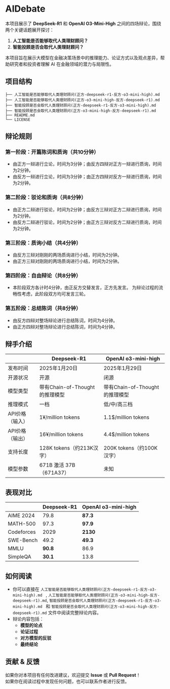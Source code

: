 # AIDebate

本项目展示了 **DeepSeek-R1** 和 **OpenAI O3-Mini-High** 之间的四场辩论，围绕两个关键话题展开探讨：

1. **人工智能是否能够取代人类理财顾问？**
2. **智能投顾是否会取代人类理财顾问？**

本项目旨在展示大模型在金融决策场景中的推理能力、论证方式以及观点差异，帮助研究者和投资者理解 AI 在金融领域的潜力与局限性。

## 项目结构

    ├── 人工智能是否能够取代人类理财顾问(正方-deepseek-r1-反方-o3-mini-high).md 
    ├── 人工智能是否能够取代人类理财顾问(正方-o3-mini-high-反方-deepseek-r1).md
    ├── 智能投顾是否会取代人类理财顾问(正方-deepseek-r1-反方-o3-mini-high).md 
    ├── 智能投顾是否会取代人类理财顾问(正方-o3-mini-high-反方-deepseek-r1).md
    ├── README.md
    └── LICENSE

## 辩论规则

### 第一阶段：开篇陈词和质询（共10分钟）
- 由正方一辩进行立论，时间为3分钟；由反方四辩对正方一辩进行质询，时间为2分钟。
- 由反方一辩进行立论，时间为3分钟；由正方四辩对反方一辩进行质询，时间为2分钟。

### 第二阶段：驳论和质询（共8分钟）
- 由正方二辩进行驳论，时间为2分钟；由反方三辩对正方二辩进行质询，时间为2分钟。
- 由反方二辩进行驳论，时间为2分钟；由正方三辩对反方二辩进行质询，时间为2分钟。

### 第三阶段：质询小结（共4分钟）
- 由反方三辩对刚刚的两场质询进行小结，时间为2分钟。
- 由正方三辩对刚刚的两场质询进行小结，时间为2分钟。

### 第四阶段：自由辩论（共8分钟）
- 本阶段双方各计时4分钟，由正反方交替发言，正方先发言。
为辩论过程的流畅性考虑，此阶段双方均可发言三轮。

### 第五阶段：总结陈词（共8分钟）
- 由反方四辩对整场辩论进行总结陈词，时间为4分钟。
- 由正方四辩对整场辩论进行总结陈词，时间为4分钟。

## 辩手介绍
|                | Deepseek-R1 | OpenAI o3-mini-high | 
| ---------------| ----        | -------             |
| 发布时间        | 2025年1月20日| 2025年1月29日| 
| 开源状况        | 开源| 闭源| 
| 模型类型        | 带有Chain-of-Thought的推理模型| 带有Chain-of-Thought的推理模型| 
| 推理模式        | 一档| 低/中/高三档| 
| API价格（输入） | 1¥/million tokens| 1.1\$/million tokens| 
| API价格（输出） | 16¥/million tokens| 4.4\$/million tokens| 
| 支持长度        | 128K tokens（约213K汉字）| 200K tokens（约100K汉字）| 
| 模型参数        | 671B 激活 37B（671A37）| 未知| 

## 表现对比
|            | Deepseek-R1 | OpenAI o3-mini-high | 
| -----------| ----        | -------             |
| AIME 2024  | 79.8        | **87.3**            | 
| MATH-500   | 97.3        | **97.9**            | 
| Codeforces | 2029        | **2130**            | 
| SWE-Bench  | 49.2        | **49.3**            | 
| MMLU       | **90.8**    | 86.9                | 
| SimpleQA   | **30.1**    | 13.8                | 

## 如何阅读

- 你可以直接在 `人工智能是否能够取代人类理财顾问(正方-deepseek-r1-反方-o3-mini-high).md ` , `人工智能是否能够取代人类理财顾问(正方-o3-mini-high-反方-deepseek-r1).md`, `智能投顾是否会取代人类理财顾问(正方-deepseek-r1-反方-o3-mini-high).md ` 和 `智能投顾是否会取代人类理财顾问(正方-o3-mini-high-反方-deepseek-r1).md` 文件中阅读完整辩论内容。
- 辩论内容包括：
  - **模型的论点**
  - **论证过程**
  - **对方模型的反驳**
  - **最终结论**

## 贡献 & 反馈

如果你对本项目有任何改进建议，欢迎提交 **Issue** 或 **Pull Request**！  
如果你在阅读过程中发现任何问题，也可以联系作者进行反馈。
